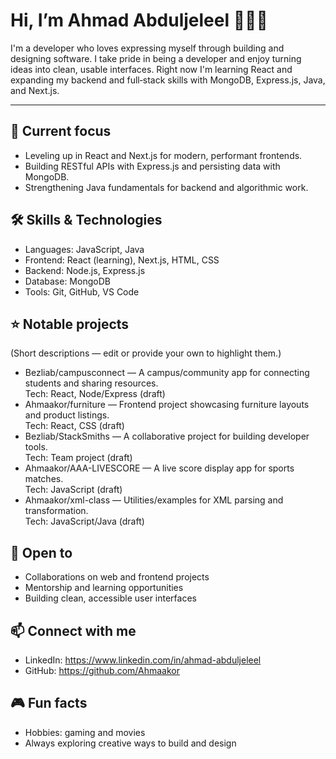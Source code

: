 # Hi, I’m Ahmad Abduljeleel 👋👨‍💻

I'm a developer who loves expressing myself through building and designing software. I take pride in being a developer and enjoy turning ideas into clean, usable interfaces. Right now I'm learning React and expanding my backend and full‑stack skills with MongoDB, Express.js, Java, and Next.js.

---

## 🔭 Current focus
- Leveling up in React and Next.js for modern, performant frontends.
- Building RESTful APIs with Express.js and persisting data with MongoDB.
- Strengthening Java fundamentals for backend and algorithmic work.

## 🛠️ Skills & Technologies
- Languages: JavaScript, Java
- Frontend: React (learning), Next.js, HTML, CSS
- Backend: Node.js, Express.js
- Database: MongoDB
- Tools: Git, GitHub, VS Code

## ⭐ Notable projects
(Short descriptions — edit or provide your own to highlight them.)

- Bezliab/campusconnect — A campus/community app for connecting students and sharing resources.  
  Tech: React, Node/Express (draft)
- Ahmaakor/furniture — Frontend project showcasing furniture layouts and product listings.  
  Tech: React, CSS (draft)
- Bezliab/StackSmiths — A collaborative project for building developer tools.  
  Tech: Team project (draft)
- Ahmaakor/AAA-LIVESCORE — A live score display app for sports matches.  
  Tech: JavaScript (draft)
- Ahmaakor/xml-class — Utilities/examples for XML parsing and transformation.  
  Tech: JavaScript/Java (draft)

## 🤝 Open to
- Collaborations on web and frontend projects
- Mentorship and learning opportunities
- Building clean, accessible user interfaces

## 📫 Connect with me
- LinkedIn: https://www.linkedin.com/in/ahmad-abduljeleel  
- GitHub: https://github.com/Ahmaakor

## 🎮 Fun facts
- Hobbies: gaming and movies
- Always exploring creative ways to build and design
